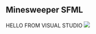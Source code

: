 <h2>Minesweeper SFML</h2>
HELLO FROM VISUAL STUDIO
<img src="https://lh5.googleusercontent.com/vKLAz50QJp568pEPPKFCIojCDJLDodXk7aV3gBtaMgITfZkCXuEjpyNTOaSkU95Y6Ww3MfuVHbwZO68" />